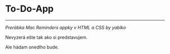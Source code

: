 # To-Do-App 

---

*Prerábka Mac Reminders appky v HTML a CSS by yablko*  

Nevyzerá ešte tak ako si predstavujem.   

Ale hádam onedlho bude. 
